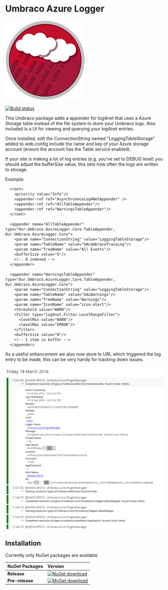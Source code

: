 # Umbraco Azure Logger

![Azure Logger](https://raw.githubusercontent.com/CrumpledDog/Umbraco-Azure-Logger/master/build/assets/icon/umbraco-azure-logger-256.png)

[![Build status](https://ci.appveyor.com/api/projects/status/ivwi8cxt3cs05xxe?svg=true)](https://ci.appveyor.com/project/JeavonLeopold/umbraco-azure-logger)

This Umbraco package adds a appender for log4net that uses a Azure Storage table instead of the file system to store your Umbraco logs. Also included is a  UI for viewing and querying your log4net entries.

Once installed, edit the ConnectionString named "LoggingTableStorage" added to web.config include the name and key of your Azure storage account (ensure the account has the Table service enabled).

If your site is making a lot of log entries (e.g. you've set to DEBUG level) you should adjust the bufferSize value, this sets how often the logs are written to storage.

Example:

	  <root>
	    <priority value="Info"/>
	    <appender-ref ref="AsynchronousLog4NetAppender" />
	    <appender-ref ref="AllTableAppender"/>
	    <appender-ref ref="WarningsTableAppender"/>
	  </root>

	  <appender name="AllTableAppender" type="Our.Umbraco.AzureLogger.Core.TableAppender, Our.Umbraco.AzureLogger.Core">
	    <param name="ConnectionString" value="LoggingTableStorage"/>
	    <param name="TableName" value="UALUmbracoTraceLog"/>
	    <param name="TreeName" value="All Events"/>
	    <bufferSize value="5"/>
	    <!-- 0 indexed -->
	  </appender>

	  <appender name="WarningsTableAppender" type="Our.Umbraco.AzureLogger.Core.TableAppender, Our.Umbraco.AzureLogger.Core">
	    <param name="ConnectionString" value="LoggingTableStorage"/>
	    <param name="TableName" value="UALWarnings"/>
	    <param name="TreeName" value="Warnings"/>
	    <param name="IconName" value="icon-alert"/>
	    <threshold value="WARN"/>
	    <filter type="log4net.Filter.LevelRangeFilter">
	      <levelMin value="WARN"/>
	      <levelMax value="ERROR"/>
	    </filter>
	    <bufferSize value="0"/>
	    <!-- 1 item in buffer -->
	  </appender>

As a useful enhancement we also now store to URL which triggered the log entry to be made, this can be very handy for tracking down issues.

![Url Example](https://raw.githubusercontent.com/CrumpledDog/Umbraco-Azure-Logger/develop/docs/url-example.png)

## Installation ##

Currently only NuGet packages are available

|NuGet Packages    |Version           |
|:-----------------|:-----------------|
|**Release**|[![NuGet download](http://img.shields.io/nuget/v/Our.Umbraco.AzureLogger.svg)](https://www.nuget.org/packages/Our.Umbraco.AzureLogger/)
|**Pre-release**|[![MyGet download](https://img.shields.io/myget/umbraco-packages/vpre/Our.Umbraco.AzureLogger.svg)](https://www.myget.org/gallery/umbraco-packages)

